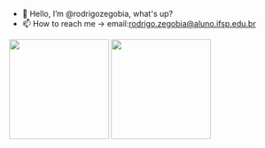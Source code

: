 - 👋 Hello, I’m @rodrigozegobia, what's up?
- 📫 How to reach me -> email:rodrigo.zegobia@aluno.ifsp.edu.br


<div>
  <img height="180em"  src="https://github-readme-stats.vercel.app/api?username=rodrigozegobia&theme=radical)">
  <img height="180em"  src="https://github-readme-stats.vercel.app/api/top-langs/?username=rodrigozegobia&theme=radical">
</div>
